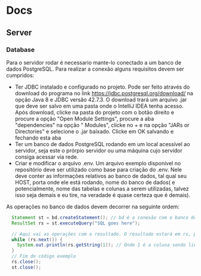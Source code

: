 # Docs

## Server
### Database
Para o servidor rodar é necessario mante-lo conectado a um banco de dados PostgreSQL. Para realizar a conexão alguns requisitos devem ser cumpridos:
  * Ter JDBC instalado e configurado no projeto. Pode ser feito através do download do programa no link https://jdbc.postgresql.org/download/ na opção Java 8 e JDBC versão 42.7.3. O download trará um arquivo .jar que deve ser salvo em uma pasta onde o IntelliJ IDEA tenha acesso. Após download, clicke na pasta do projeto com o botão direito e procure a opção "Open Module Settings", procure a aba "dependencies" na opção " Modules", clicke no + e na opção "JARs or Directories" e selecione o .jar baixado. Clicke em OK salvando e fechando esta aba
  * Ter um banco de dados PostgreSQL rodando em um local acessível ao servidor, seja este o prórpio servidor ou uma máquina cujo servidor consiga acessar via rede.
  * Criar e modificar o arquivo .env. Um arquivo exemplo disponível no repositório deve ser utilizado como base para criação do .env. Nele deve conter as informações relativos ao banco de dados, tal qual seu HOST, porta onde ele está rodando, nome do banco de dados( e potencialmente, nome das tabelas e colunas a serem utilizadas, talvez isso seja demais e eu tire, na veradade é quase certeza que é demais).

As operações no banco de dados devem decorrer na seguinte ordem:
```java
  Statement st = bd.createStatement(); // bd é a conexão com o banco de dados
  ResultSet rs = st.executeQuery("SQL goes here");

  // Aqui vai as operações com o resultado. O resultado estará em rs, portanto caso queira escrever o resultado de um select, por exemplo, o código abaixo servirá
  while (rs.next()) {
    System.out.println(rs.getString(1)); // Onde 1 é a coluna sendo lida
  }
  // Fim do código exemplo
  rs.close();
  st.close();
```
